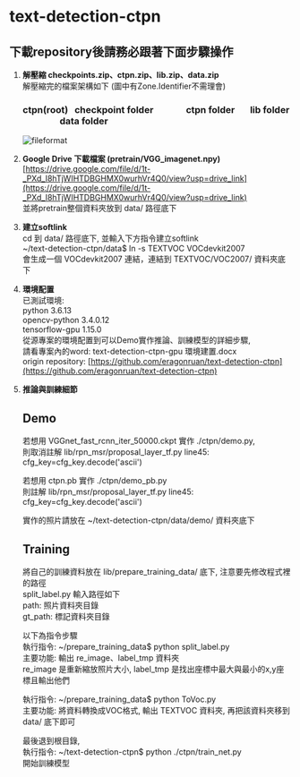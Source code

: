 # text-detection-ctpn

## 下載repository後請務必跟著下面步驟操作

1. __解壓縮 checkpoints.zip、ctpn.zip、lib.zip、data.zip__   
   解壓縮完的檔案架構如下 (圖中有Zone.Identifier不需理會)

   ### ctpn(root)  &nbsp;   checkpoint folder   &nbsp;&nbsp;&nbsp;&nbsp;&nbsp;&nbsp;&nbsp;&nbsp;&nbsp;&nbsp;&nbsp;&nbsp;&nbsp;  ctpn folder   &nbsp;&nbsp;&nbsp;&nbsp;&nbsp;   lib folder   &nbsp;&nbsp;&nbsp;&nbsp;&nbsp;&nbsp;&nbsp;&nbsp;&nbsp;&nbsp;&nbsp;&nbsp;&nbsp;&nbsp;&nbsp;&nbsp; data folder
   ![fileformat](https://github.com/g0983230881/text-detection-ctpn/assets/54482415/43b8c9cb-d753-4f34-bf51-7e38d8aea5d7)

2. __Google Drive 下載檔案 (pretrain/VGG_imagenet.npy)__   
   [https://drive.google.com/file/d/1t-_PXd_I8hTjWIHTDBGHMX0wurhVr4Q0/view?usp=drive_link](https://drive.google.com/file/d/1t-_PXd_I8hTjWIHTDBGHMX0wurhVr4Q0/view?usp=drive_link)  
   並將pretrain整個資料夾放到 data/ 路徑底下  

3. __建立softlink__  
   cd 到 data/ 路徑底下, 並輸入下方指令建立softlink  
   ~/text-detection-ctpn/data$ ln -s TEXTVOC VOCdevkit2007  
   會生成一個 VOCdevkit2007 連結，連結到 TEXTVOC/VOC2007/ 資料夾底下  

4. __環境配置__  
   已測試環境:  
   python               3.6.13  
   opencv-python        3.4.0.12  
   tensorflow-gpu       1.15.0  
   從源專案的環境配置到可以Demo實作推論、訓練模型的詳細步驟,  
   請看專案內的word: text-detection-ctpn-gpu 環境建置.docx  
   origin repository: [https://github.com/eragonruan/text-detection-ctpn](https://github.com/eragonruan/text-detection-ctpn)  

5. __推論與訓練細節__  
   ## Demo
   若想用 VGGnet_fast_rcnn_iter_50000.ckpt 實作 ./ctpn/demo.py,  
   則取消註解 lib/rpn_msr/proposal_layer_tf.py line45: cfg_key=cfg_key.decode('ascii')  
   
   若想用 ctpn.pb 實作 ./ctpn/demo_pb.py  
   則註解 lib/rpn_msr/proposal_layer_tf.py line45: cfg_key=cfg_key.decode('ascii')

   實作的照片請放在 ~/text-detection-ctpn/data/demo/ 資料夾底下  

   ## Training
   將自己的訓練資料放在 lib/prepare_training_data/ 底下, 注意要先修改程式裡的路徑  
   split_label.py 輸入路徑如下  
   path: 照片資料夾目錄  
   gt_path: 標記資料夾目錄  

   以下為指令步驟  
   執行指令: ~/prepare_training_data$ python split_label.py  
   主要功能: 輸出 re_image、label_tmp 資料夾  
   re_image 是重新縮放照片大小, label_tmp 是找出座標中最大與最小的x,y座標且輸出他們  
   
   執行指令: ~/prepare_training_data$ python ToVoc.py  
   主要功能: 將資料轉換成VOC格式, 輸出 TEXTVOC 資料夾,
   再把該資料夾移到 data/ 底下即可

   最後退到根目錄,  
   執行指令: ~/text-detection-ctpn$ python ./ctpn/train_net.py  
   開始訓練模型  
